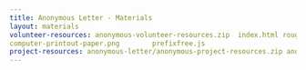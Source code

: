 ```yaml
---
title: Anonymous Letter - Materials
layout: materials
volunteer-resources: anonymous-volunteer-resources.zip  index.html rough-paper.png canvas.png pink-pattern.png style.css
computer-printout-paper.png        prefixfree.js
project-resources: anonymous-letter/anonymous-project-resources.zip anonymous-letter/index.html anonymous-letter/rough-paper.png anonymous-letter/canvas.png anonymous-letter/pink-pattern.png anonymous-letter/style.css anonymous-letter/computer-printout-paper.png anonymous-letter/prefixfree.js template/template.html template/style.css
---
```

